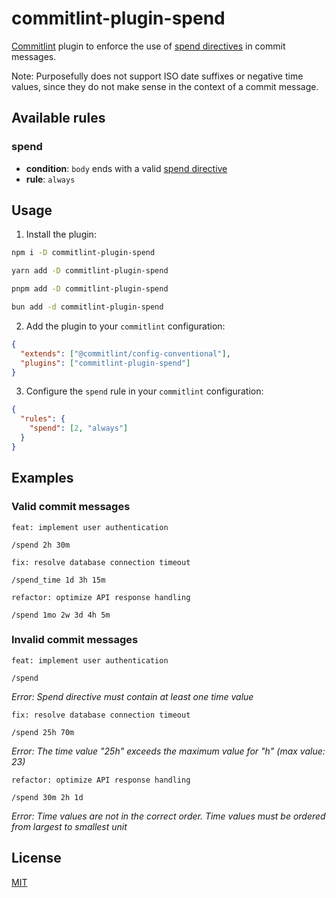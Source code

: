 # commitlint-plugin-spend

[Commitlint](https://commitlint.js.org/) plugin to enforce the use of [spend directives](https://docs.gitlab.com/ee/user/project/quick_actions.html#issues-merge-requests-and-epics) in commit messages.

Note: Purposefully does not support ISO date suffixes or negative time values, since they do not make sense in the context of a commit message.

## Available rules

### spend

- **condition**: `body` ends with a valid [spend directive](https://docs.gitlab.com/ee/user/project/quick_actions.html#issues-merge-requests-and-epics)
- **rule**: `always`

## Usage

1. Install the plugin:

```bash
npm i -D commitlint-plugin-spend
```

```bash
yarn add -D commitlint-plugin-spend
```

```bash
pnpm add -D commitlint-plugin-spend
```

```bash
bun add -d commitlint-plugin-spend
```

2. Add the plugin to your `commitlint` configuration:

```json
{
  "extends": ["@commitlint/config-conventional"],
  "plugins": ["commitlint-plugin-spend"]
}
```

3. Configure the `spend` rule in your `commitlint` configuration:

```json
{
  "rules": {
    "spend": [2, "always"]
  }
}
```

## Examples

### Valid commit messages

```text
feat: implement user authentication

/spend 2h 30m
```

```text
fix: resolve database connection timeout

/spend_time 1d 3h 15m
```

```text
refactor: optimize API response handling

/spend 1mo 2w 3d 4h 5m
```

### Invalid commit messages

```text
feat: implement user authentication

/spend
```

*Error: Spend directive must contain at least one time value*

```text
fix: resolve database connection timeout

/spend 25h 70m
```

*Error: The time value "25h" exceeds the maximum value for "h" (max value: 23)*

```text
refactor: optimize API response handling

/spend 30m 2h 1d
```

*Error: Time values are not in the correct order. Time values must be ordered from largest to smallest unit*

## License

[MIT](./LICENSE)